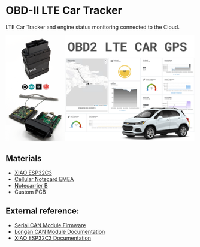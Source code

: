 # OBD-II LTE Car Tracker
LTE Car Tracker and engine status monitoring connected to the Cloud.

![Thumbnail](/portada.png)

## Materials

- [XIAO ESP32C3](https://www.seeedstudio.com/Seeed-XIAO-ESP32C3-p-5431.html)
- [Cellular Notecard EMEA](https://shop.blues.com/products/notecard?variant=43940458856689)
- [Notecarrier B](https://shop.blues.com/collections/notecarrier/products/carr-b)
- Custom PCB

## External reference:

- [Serial CAN Module Firmware](https://github.com/Longan-Labs/Serial_CAN_Bus)
- [Longan CAN Module Documentation](https://docs.longan-labs.cc/1030001/)
- [XIAO ESP32C3 Documentation](https://wiki.seeedstudio.com/XIAO_ESP32C3_Getting_Started/)